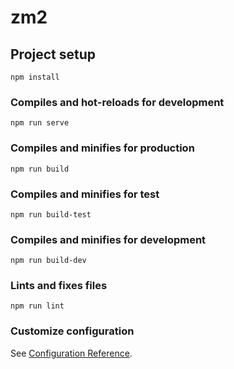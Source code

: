 # zm2

## Project setup
```
npm install
```

### Compiles and hot-reloads for development
```
npm run serve
```

### Compiles and minifies for production
```
npm run build
```
### Compiles and minifies for test
```
npm run build-test
```
### Compiles and minifies for development
```
npm run build-dev
```
### Lints and fixes files
```
npm run lint
```

### Customize configuration
See [Configuration Reference](https://cli.vuejs.org/config/).




